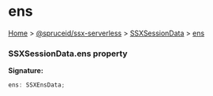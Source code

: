 # ens

[Home](index.md) > [@spruceid/ssx-serverless](ssx-serverless.md) > [SSXSessionData](ssx-serverless.ssxsessiondata.md) > [ens](ssx-serverless.ssxsessiondata.ens.md)

### SSXSessionData.ens property

**Signature:**

```typescript
ens: SSXEnsData;
```
